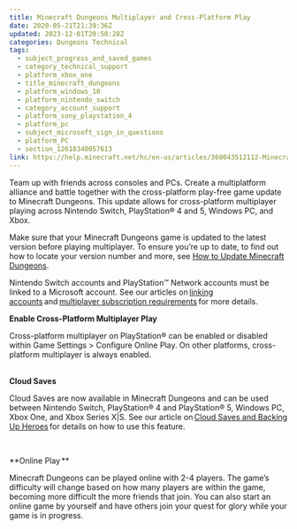 ```yaml
---
title: Minecraft Dungeons Multiplayer and Cross-Platform Play
date: 2020-05-21T21:39:36Z
updated: 2023-12-01T20:58:28Z
categories: Dungeons Technical
tags:
  - subject_progress_and_saved_games
  - category_technical_support
  - platform_xbox_one
  - title_minecraft_dungeons
  - platform_windows_10
  - platform_nintendo_switch
  - category_account_support
  - platform_sony_playstation_4
  - platform_pc
  - subject_microsoft_sign_in_questions
  - platform_PC
  - section_12618340057613
link: https://help.minecraft.net/hc/en-us/articles/360043512112-Minecraft-Dungeons-Multiplayer-and-Cross-Platform-Play
---
```


Team up with friends across consoles and PCs. Create a multiplatform alliance and battle together with the cross-platform play-free game update to Minecraft Dungeons. This update allows for cross-platform multiplayer playing across Nintendo Switch, PlayStation® 4 and 5, Windows PC, and Xbox. 

Make sure that your Minecraft Dungeons game is updated to the latest version before playing multiplayer. To ensure you’re up to date, to find out how to locate your version number and more, see [How to Update Minecraft Dungeons](./Minecraft-Dungeons-Download-and-Installation-FAQ.md#manuallyupdate-minecraft-dungeons).

Nintendo Switch accounts and PlayStation™ Network accounts must be linked to a Microsoft account. See our articles on [linking accounts](../Dungeons-Accounts/Minecraft-Dungeons-Account-Issues-FAQ.md#signing-into-a-microsoft-account-for-online-multiplayer-on-nintendo-switch-and-playstation) and [multiplayer subscription requirements](../Dungeons-Accounts/Minecraft-Dungeons-Account-Issues-FAQ.md#creatinganaccountforminecraftdungeons) for more details. 

**Enable Cross-Platform Multiplayer Play** 

Cross-platform multiplayer on PlayStation® can be enabled or disabled within Game Settings \> Configure Online Play. On other platforms, cross-platform multiplayer is always enabled.   
 

**Cloud Saves** 

Cloud Saves are now available in Minecraft Dungeons and can be used between Nintendo Switch, PlayStation® 4 and PlayStation® 5, Windows PC, Xbox One, and Xbox Series X\|S. See our article on [Cloud Saves and Backing Up Heroes](./Minecraft-Dungeons-Cloud-Saves-and-Backing-Up-Heroes.md) for details on how to use this feature. 

  

**Online Play ** 

Minecraft Dungeons can be played online with 2-4 players. The game’s difficulty will change based on how many players are within the game, becoming more difficult the more friends that join. You can also start an online game by yourself and have others join your quest for glory while your game is in progress.

